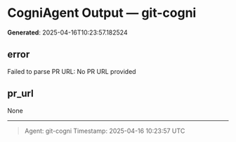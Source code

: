 # CogniAgent Output — git-cogni

**Generated**: 2025-04-16T10:23:57.182524

## error
Failed to parse PR URL: No PR URL provided

## pr_url
None

---
> Agent: git-cogni
> Timestamp: 2025-04-16 10:23:57 UTC